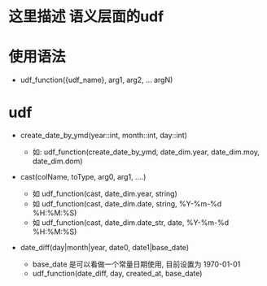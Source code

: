 # 这里描述 语义层面的udf

# 使用语法
- udf_function({udf_name}, arg1, arg2, ... argN)


# udf
- create_date_by_ymd(year::int, month::int, day::int)
  - 如: udf_function(create_date_by_ymd, date_dim.year, date_dim.moy, date_dim.dom)

- cast(colName, toType, arg0, arg1, ....)
  - 如 udf_function(cast, date_dim.year, string)
  - 如 udf_function(cast, date_dim.date, string, %Y-%m-%d %H:%M:%S)
  - 如 udf_function(cast, date_dim.date_str, date, %Y-%m-%d %H:%M:%S)

- date_diff(day|month|year, date0, date1|base_date)
  - base_date 是可以看做一个常量日期使用, 目前设置为 1970-01-01
  - udf_function(date_diff, day, created_at, base_date)